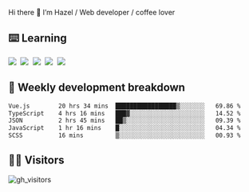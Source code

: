 
Hi there 👋 I’m Hazel / Web developer / coffee lover

## ⌨️ Learning

<samp>
 <a href="https://github.com/vuejs/core"><img src="https://api.iconify.design/logos:vue.svg" /></a>
  <a href="https://github.com/vuejs/core"><img src="https://api.iconify.design/logos:react.svg" /></a>
  <a href="https://github.com/vitejs/vite"><img src="https://api.iconify.design/logos:vitejs.svg" /></a>
  <a href="https://github.com/microsoft/TypeScript"><img src="https://api.iconify.design/logos:typescript-icon.svg" /></a> 
  <a href="https://github.com/unocss/unocss"><img src="https://api.iconify.design/logos:unocss.svg" /></a>
  

</samp>


## 🦀 Weekly development breakdown

<!--START_SECTION:waka-->

```txt
Vue.js        20 hrs 34 mins  █████████████████▒░░░░░░░   69.86 %
TypeScript    4 hrs 16 mins   ███▓░░░░░░░░░░░░░░░░░░░░░   14.52 %
JSON          2 hrs 45 mins   ██▒░░░░░░░░░░░░░░░░░░░░░░   09.39 %
JavaScript    1 hr 16 mins    █░░░░░░░░░░░░░░░░░░░░░░░░   04.34 %
SCSS          16 mins         ▒░░░░░░░░░░░░░░░░░░░░░░░░   00.93 %
```

<!--END_SECTION:waka-->
## 👬🏻 Visitors

![gh_visitors](https://profile-counter.glitch.me/Hazel-Lin/count.svg)

